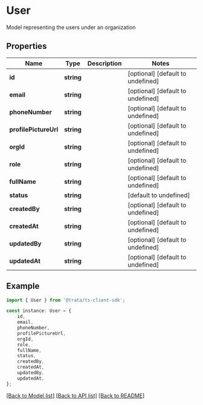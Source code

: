 # User

Model representing the users under an organization

## Properties

Name | Type | Description | Notes
------------ | ------------- | ------------- | -------------
**id** | **string** |  | [optional] [default to undefined]
**email** | **string** |  | [optional] [default to undefined]
**phoneNumber** | **string** |  | [optional] [default to undefined]
**profilePictureUrl** | **string** |  | [optional] [default to undefined]
**orgId** | **string** |  | [optional] [default to undefined]
**role** | **string** |  | [optional] [default to undefined]
**fullName** | **string** |  | [optional] [default to undefined]
**status** | **string** |  | [default to undefined]
**createdBy** | **string** |  | [optional] [default to undefined]
**createdAt** | **string** |  | [optional] [default to undefined]
**updatedBy** | **string** |  | [optional] [default to undefined]
**updatedAt** | **string** |  | [optional] [default to undefined]

## Example

```typescript
import { User } from '@trata/ts-client-sdk';

const instance: User = {
    id,
    email,
    phoneNumber,
    profilePictureUrl,
    orgId,
    role,
    fullName,
    status,
    createdBy,
    createdAt,
    updatedBy,
    updatedAt,
};
```

[[Back to Model list]](../README.md#documentation-for-models) [[Back to API list]](../README.md#documentation-for-api-endpoints) [[Back to README]](../README.md)
